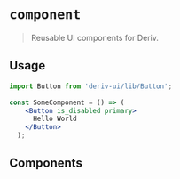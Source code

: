 # `component`
> Reusable UI components for Deriv.

## Usage
```jsx
import Button from 'deriv-ui/lib/Button';

const SomeComponent = () => (
    <Button is_disabled primary>
      Hello World
    </Button>
  );
```

## Components
